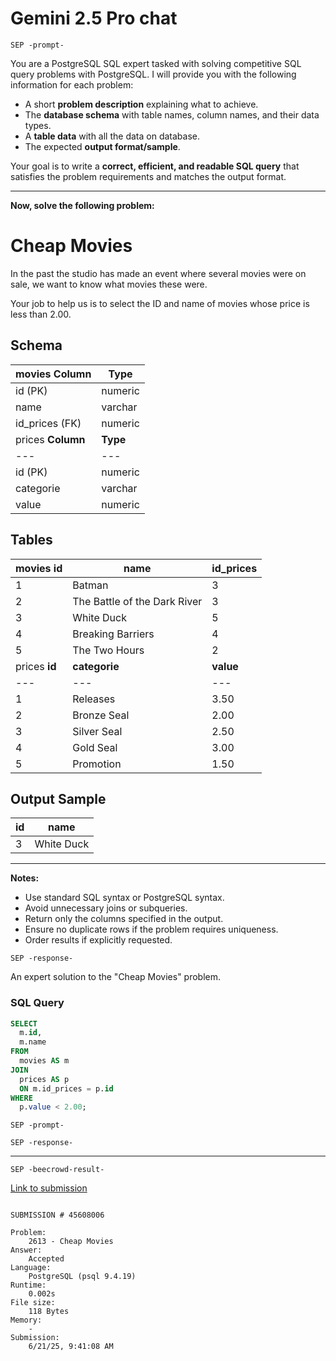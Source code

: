 # Gemini 2.5 Pro chat

`SEP -prompt-`

You are a PostgreSQL SQL expert tasked with solving competitive SQL query problems with PostgreSQL. I will provide you with the following information for each problem:

* A short **problem description** explaining what to achieve.
* The **database schema** with table names, column names, and their data types.
* A **table data** with all the data on database.
* The expected **output format/sample**.

Your goal is to write a **correct, efficient, and readable SQL query** that satisfies the problem requirements and matches the output format.

---

**Now, solve the following problem:**

# Cheap Movies

In the past the studio has made an event where several movies were on sale, we want to know what movies these were.  
  
Your job to help us is to select the ID and name of movies whose price is less than 2.00.

## Schema

movies  **Column** | **Type**  
---|---  
id (PK) | numeric  
name | varchar  
id_prices (FK) | numeric  
prices  **Column** | **Type**  
---|---  
id (PK) | numeric  
categorie | varchar  
value | numeric  
  
## Tables

movies  **id** | **name** | **id_prices**  
---|---|---  
1 | Batman | 3  
2 | The Battle of the Dark River | 3  
3 | White Duck | 5  
4 | Breaking Barriers | 4  
5 | The Two Hours | 2  
prices  **id** | **categorie** | **value**  
---|---|---  
1 | Releases | 3.50  
2 | Bronze Seal | 2.00  
3 | Silver Seal | 2.50  
4 | Gold Seal | 3.00  
5 | Promotion | 1.50  
  
## Output Sample

**id** | **name**  
---|---  
3 | White Duck

---

**Notes:**

* Use standard SQL syntax or PostgreSQL syntax.
* Avoid unnecessary joins or subqueries.
* Return only the columns specified in the output.
* Ensure no duplicate rows if the problem requires uniqueness.
* Order results if explicitly requested.

`SEP -response-`

An expert solution to the "Cheap Movies" problem.

### SQL Query

```sql
SELECT
  m.id,
  m.name
FROM
  movies AS m
JOIN
  prices AS p
  ON m.id_prices = p.id
WHERE
  p.value < 2.00;
```

`SEP -prompt-`



`SEP -response-`

---

`SEP -beecrowd-result-`

[Link to submission](https://judge.beecrowd.com/en/runs/code/45608006)

```

SUBMISSION # 45608006

Problem:
    2613 - Cheap Movies 
Answer:
    Accepted 
Language:
    PostgreSQL (psql 9.4.19) 
Runtime:
    0.002s 
File size:
    118 Bytes 
Memory:
    - 
Submission:
    6/21/25, 9:41:08 AM 


```